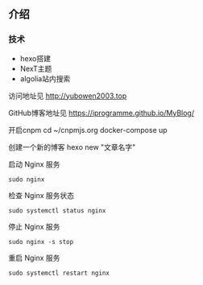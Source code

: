 ## 介绍

### 技术
- hexo搭建
- NexT主题
- algolia站内搜索

访问地址见 http://yubowen2003.top


GitHub博客地址见 https://iprogramme.github.io/MyBlog/


开启cnpm 
cd ~/cnpmjs.org
docker-compose up

创建一个新的博客
hexo new "文章名字"


启动 Nginx 服务
```
sudo nginx
```

检查 Nginx 服务状态
```
sudo systemctl status nginx
```

停止 Nginx 服务
```
sudo nginx -s stop
```

重启 Nginx 服务
```
sudo systemctl restart nginx
```

